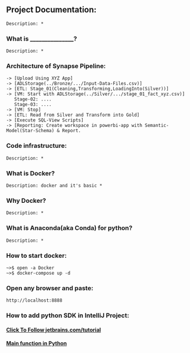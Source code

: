## Project Documentation:
    Description: *

### What is _______________?
    Description: *

### Architecture of Synapse Pipeline:
    -> [Upload Using XYZ App] 
    -> [ADLStorage(../Bronze/.../Input-Data-Files.csv)] 
    -> [ETL: Stage_01(Cleaning,Transforming,LoadingInto(Silver))]
    -> [VM: Start with ADLStorage(../Silver/.../stage_01_fact_xyz.csv)]
       Stage-02: ....
       Stage-03: ....
    -> [VM: Stop]
    -> [ETL: Read from Silver and Transform into Gold]
    -> [Execute SQL-View Scripts]
    -> [Reporting: Create workspace in powerbi-app with Semantic-Model(Star-Schema) & Report.

### Code infrastructure:
    Description: *

### What is Docker?
    Description: docker and it's basic *

### Why Docker?
    Description: *

### What is Anaconda(aka Conda) for python?
    Description: *

### How to start docker:
    ~>$ open -a Docker
    ~>$ docker-compose up -d

### Open any browser and paste:
    http://localhost:8888

### How to add python SDK in IntelliJ Project:
#### [Click To Follow jetbrains.com/tutorial](https://www.jetbrains.com/help/idea/configuring-python-sdk.html#4817ac47)
#### [Main function in Python](https://realpython.com/python-main-function/)